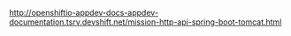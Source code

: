 http://openshiftio-appdev-docs-appdev-documentation.tsrv.devshift.net/mission-http-api-spring-boot-tomcat.html
